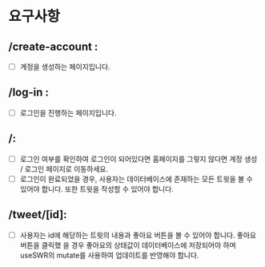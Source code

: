 # 요구사항

## /create-account :

- [ ] 계정을 생성하는 페이지입니다.

## /log-in :

- [ ] 로그인을 진행하는 페이지입니다.

## /:

- [ ] 로그인 여부를 확인하여 로그인이 되어있다면 홈페이지를 그렇지 않다면 계정 생성 / 로그인 페이지로 이동하세요.
- [ ] 로그인이 완료되었을 경우, 사용자는 데이터베이스에 존재하는 모든 트윗을 볼 수 있어야 합니다. 또한 트윗을 작성할 수 있어야 합니다.

## /tweet/[id]:

- [ ] 사용자는 id에 해당하는 트윗의 내용과 좋아요 버튼을 볼 수 있어야 합니다.
      좋아요버튼을 클릭했 을 경우 좋아요의 상태값이 데이터베이스에 저장되어야 하며 useSWR의 mutate를 사용하여 업데이트를 반영해야 합니다.
